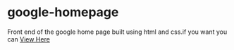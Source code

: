 # google-homepage

Front end of the google home page built using html and css.if you want you can [View Here](https://azizbooker.github.io/google-homepage/ "Website Link")

